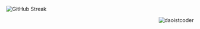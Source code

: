 ![GitHub Streak](https://streak-stats.demolab.com?user=daoistcoder&theme=yellowdark&border_radius=7&card_width=888)
  
<p align="right"><img src="https://komarev.com/ghpvc/?username=daoistcoder&label=Profile%20Views&color=0e75b6&style=flat" alt="daoistcoder" /></p>






